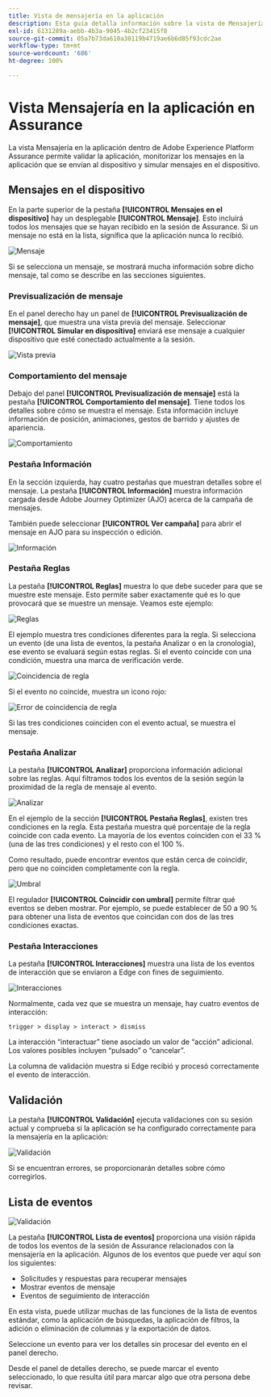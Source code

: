 ```yaml
---
title: Vista de mensajería en la aplicación
description: Esta guía detalla información sobre la vista de Mensajería en la aplicación de Adobe Experience Platform Assurance.
exl-id: 6131289a-aebb-4b3a-9045-4b2cf23415f8
source-git-commit: 05a7b73da610a30119b4719ae6b6d85f93cdc2ae
workflow-type: tm+mt
source-wordcount: '686'
ht-degree: 100%

---
```


# Vista Mensajería en la aplicación en Assurance

La vista Mensajería en la aplicación dentro de Adobe Experience Platform Assurance permite validar la aplicación, monitorizar los mensajes en la aplicación que se envían al dispositivo y simular mensajes en el dispositivo.

## Mensajes en el dispositivo

En la parte superior de la pestaña **[!UICONTROL Mensajes en el dispositivo]** hay un desplegable **[!UICONTROL Mensaje]**. Esto incluirá todos los mensajes que se hayan recibido en la sesión de Assurance. Si un mensaje no está en la lista, significa que la aplicación nunca lo recibió.

![Mensaje](./images/in-app-messaging/message.png)

Si se selecciona un mensaje, se mostrará mucha información sobre dicho mensaje, tal como se describe en las secciones siguientes.

### Previsualización de mensaje

En el panel derecho hay un panel de **[!UICONTROL Previsualización de mensaje]**, que muestra una vista previa del mensaje. Seleccionar **[!UICONTROL Simular en dispositivo]** enviará ese mensaje a cualquier dispositivo que esté conectado actualmente a la sesión.

![Vista previa](./images/in-app-messaging/preview.png)

### Comportamiento del mensaje

Debajo del panel **[!UICONTROL Previsualización de mensaje]** está la pestaña **[!UICONTROL Comportamiento del mensaje]**. Tiene todos los detalles sobre cómo se muestra el mensaje. Esta información incluye información de posición, animaciones, gestos de barrido y ajustes de apariencia.

![Comportamiento](./images/in-app-messaging/gestures.png)

### Pestaña Información

En la sección izquierda, hay cuatro pestañas que muestran detalles sobre el mensaje. La pestaña **[!UICONTROL Información]** muestra información cargada desde Adobe Journey Optimizer (AJO) acerca de la campaña de mensajes.

También puede seleccionar **[!UICONTROL Ver campaña]** para abrir el mensaje en AJO para su inspección o edición.

![Información](./images/in-app-messaging/info.png)

### Pestaña Reglas

La pestaña **[!UICONTROL Reglas]** muestra lo que debe suceder para que se muestre este mensaje. Esto permite saber exactamente qué es lo que provocará que se muestre un mensaje. Veamos este ejemplo:

![Reglas](./images/in-app-messaging/rules.png)

El ejemplo muestra tres condiciones diferentes para la regla. Si selecciona un evento (de una lista de eventos, la pestaña Analizar o en la cronología), ese evento se evaluará según estas reglas. Si el evento coincide con una condición, muestra una marca de verificación verde.

![Coincidencia de regla](./images/in-app-messaging/rule-match.png)

Si el evento no coincide, muestra un icono rojo:

![Error de coincidencia de regla](./images/in-app-messaging/rule-mismatch.png)

Si las tres condiciones coinciden con el evento actual, se muestra el mensaje.

### Pestaña Analizar

La pestaña **[!UICONTROL Analizar]** proporciona información adicional sobre las reglas. Aquí filtramos todos los eventos de la sesión según la proximidad de la regla de mensaje al evento.

![Analizar](./images/in-app-messaging/analyze.png)

En el ejemplo de la sección **[!UICONTROL Pestaña Reglas]**, existen tres condiciones en la regla. Esta pestaña muestra qué porcentaje de la regla coincide con cada evento. La mayoría de los eventos coinciden con el 33 % (una de las tres condiciones) y el resto con el 100 %.

Como resultado, puede encontrar eventos que están cerca de coincidir, pero que no coinciden completamente con la regla.

![Umbral](./images/in-app-messaging/threshold.png)

El regulador **[!UICONTROL Coincidir con umbral]** permite filtrar qué eventos se deben mostrar. Por ejemplo, se puede establecer de 50 a 90 % para obtener una lista de eventos que coincidan con dos de las tres condiciones exactas.

### Pestaña Interacciones

La pestaña **[!UICONTROL Interacciones]** muestra una lista de los eventos de interacción que se enviaron a Edge con fines de seguimiento.

![Interacciones](./images/in-app-messaging/interactions.png)

Normalmente, cada vez que se muestra un mensaje, hay cuatro eventos de interacción:

```
trigger > display > interact > dismiss
```

La interacción “interactuar” tiene asociado un valor de “acción” adicional. Los valores posibles incluyen “pulsado” o “cancelar”.

La columna de validación muestra si Edge recibió y procesó correctamente el evento de interacción.

## Validación

La pestaña **[!UICONTROL Validación]** ejecuta validaciones con su sesión actual y comprueba si la aplicación se ha configurado correctamente para la mensajería en la aplicación:

![Validación](./images/in-app-messaging/validation.png)

Si se encuentran errores, se proporcionarán detalles sobre cómo corregirlos.

## Lista de eventos

![Validación](./images/in-app-messaging/event-list.png)

La pestaña **[!UICONTROL Lista de eventos]** proporciona una visión rápida de todos los eventos de la sesión de Assurance relacionados con la mensajería en la aplicación. Algunos de los eventos que puede ver aquí son los siguientes:

* Solicitudes y respuestas para recuperar mensajes
* Mostrar eventos de mensaje
* Eventos de seguimiento de interacción

En esta vista, puede utilizar muchas de las funciones de la lista de eventos estándar, como la aplicación de búsquedas, la aplicación de filtros, la adición o eliminación de columnas y la exportación de datos.

Seleccione un evento para ver los detalles sin procesar del evento en el panel derecho.

Desde el panel de detalles derecho, se puede marcar el evento seleccionado, lo que resulta útil para marcar algo que otra persona debe revisar.
